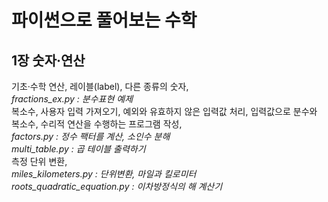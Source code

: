 파이썬으로 풀어보는 수학
=========================

1장 숫자·연산
--------------
기초·수학 연산, 레이블(label), 다른 종류의 숫자,   
*fractions_ex.py : 분수표현 예제*  
복소수, 사용자 입력 가져오기, 예외와 유효하지 않은 입력값 처리, 입력값으로 분수와 복소수, 수리적 연산을 수행하는 프로그램 작성,  
*factors.py : 정수 팩터를 계산, 소인수 분해*  
*multi_table.py : 곱 테이블 출력하기*  
측정 단위 변환,   
*miles_kilometers.py : 단위변환, 마일과 킬로미터*  
*roots_quadratic_equation.py : 이차방정식의 해 계산기*   

